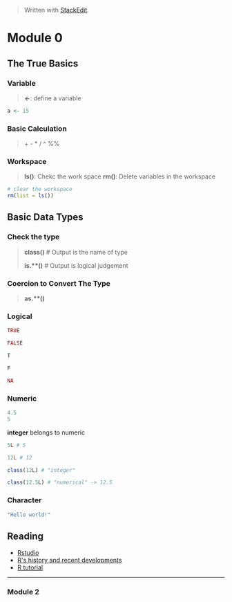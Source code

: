 


> Written with [StackEdit](https://stackedit.io/).

# Module 0 

## The True Basics

### Variable

> **<-**: define a variable

``` r
a <- 15
```

### Basic Calculation

> \+
> \-
> *
> /
> ^
> %%

### Workspace

> **ls()**: Chekc the work space
> **rm()**: Delete variables in the workspace

``` r
# clear the workspace
rm(list = ls())
```

## Basic Data Types

### Check the type

> **class()** # Output is the name of type
>
>**is.\*\*()** # Output is logical judgement

### Coercion to Convert The Type

> **as.\*\*()**

### Logical

``` r
TRUE

FALSE

T

F

NA
```

### Numeric

``` r
4.5
5
```
**integer** belongs to numeric

``` r
5L # 5

12L # 12

class(12L) # "integer"

class(12.5L) # "numerical" -> 12.5

```

### Character

``` r
"Hello world!"
```

## Reading

+ [Rstudio](http://www.rstudio.com/)
+ [R's history and recent developments](https://www.r-project.org/)
+ [R tutorial](http://www.r-tutor.com/r-introduction/basic-data-types)

---

### Module 2